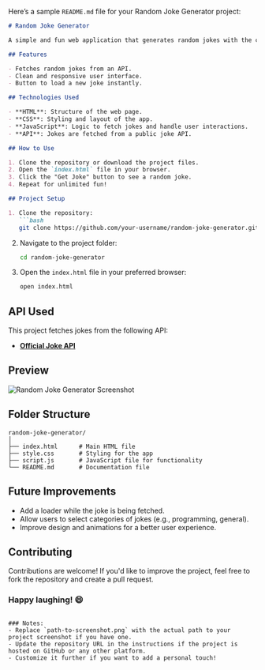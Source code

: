 Here’s a sample `README.md` file for your Random Joke Generator project:

```markdown
# Random Joke Generator

A simple and fun web application that generates random jokes with the click of a button. This project is built using **HTML**, **CSS**, and **JavaScript**.

## Features

- Fetches random jokes from an API.
- Clean and responsive user interface.
- Button to load a new joke instantly.

## Technologies Used

- **HTML**: Structure of the web page.
- **CSS**: Styling and layout of the app.
- **JavaScript**: Logic to fetch jokes and handle user interactions.
- **API**: Jokes are fetched from a public joke API.

## How to Use

1. Clone the repository or download the project files.
2. Open the `index.html` file in your browser.
3. Click the "Get Joke" button to see a random joke.
4. Repeat for unlimited fun!

## Project Setup

1. Clone the repository:
   ```bash
   git clone https://github.com/your-username/random-joke-generator.git
   ```

2. Navigate to the project folder:
   ```bash
   cd random-joke-generator
   ```

3. Open the `index.html` file in your preferred browser:
   ```bash
   open index.html
   ```

## API Used

This project fetches jokes from the following API:
- **[Official Joke API](https://official-joke-api.appspot.com/random_joke)**

## Preview

![Random Joke Generator Screenshot](path-to-screenshot.png)

## Folder Structure

```
random-joke-generator/
│
├── index.html      # Main HTML file
├── style.css       # Styling for the app
├── script.js       # JavaScript file for functionality
└── README.md       # Documentation file
```

## Future Improvements

- Add a loader while the joke is being fetched.
- Allow users to select categories of jokes (e.g., programming, general).
- Improve design and animations for a better user experience.

## Contributing

Contributions are welcome! If you'd like to improve the project, feel free to fork the repository and create a pull request.


### Happy laughing! 😄
```

### Notes:
- Replace `path-to-screenshot.png` with the actual path to your project screenshot if you have one.
- Update the repository URL in the instructions if the project is hosted on GitHub or any other platform.
- Customize it further if you want to add a personal touch!
